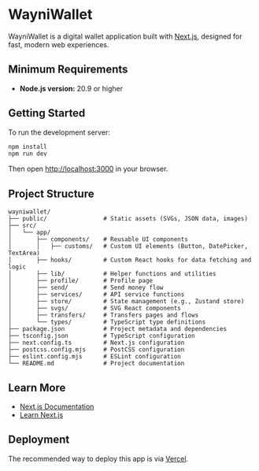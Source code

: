 # WayniWallet

WayniWallet is a digital wallet application built with [Next.js](https://nextjs.org), designed for fast, modern web experiences.

## Minimum Requirements

- **Node.js version:** 20.9 or higher

## Getting Started

To run the development server:

```bash
npm install
npm run dev
```

Then open [http://localhost:3000](http://localhost:3000) in your browser.

## Project Structure

```
wayniwallet/
├── public/                # Static assets (SVGs, JSON data, images)
├── src/
│   └── app/
│       ├── components/    # Reusable UI components
│       │   ├── customs/   # Custom UI elements (Button, DatePicker, TextArea)
│       ├── hooks/         # Custom React hooks for data fetching and logic
│       ├── lib/           # Helper functions and utilities
│       ├── profile/       # Profile page
│       ├── send/          # Send money flow
│       ├── services/      # API service functions
│       ├── store/         # State management (e.g., Zustand store)
│       ├── svgs/          # SVG React components
│       ├── transfers/     # Transfers pages and flows
│       └── types/         # TypeScript type definitions
├── package.json           # Project metadata and dependencies
├── tsconfig.json          # TypeScript configuration
├── next.config.ts         # Next.js configuration
├── postcss.config.mjs     # PostCSS configuration
├── eslint.config.mjs      # ESLint configuration
└── README.md              # Project documentation
```

## Learn More

- [Next.js Documentation](https://nextjs.org/docs)
- [Learn Next.js](https://nextjs.org/learn)

## Deployment

The recommended way to deploy this app is via [Vercel](https://vercel.com/).
